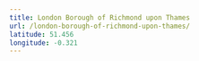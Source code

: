 ```yaml
---
title: London Borough of Richmond upon Thames
url: /london-borough-of-richmond-upon-thames/
latitude: 51.456
longitude: -0.321
---
```

